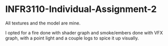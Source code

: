 # INFR3110-Individual-Assignment-2

All textures and the model are mine. 

I opted for a fire done with shader graph and smoke/embers done with VFX graph, with a point light and a couple logs to spice it up visually. 
